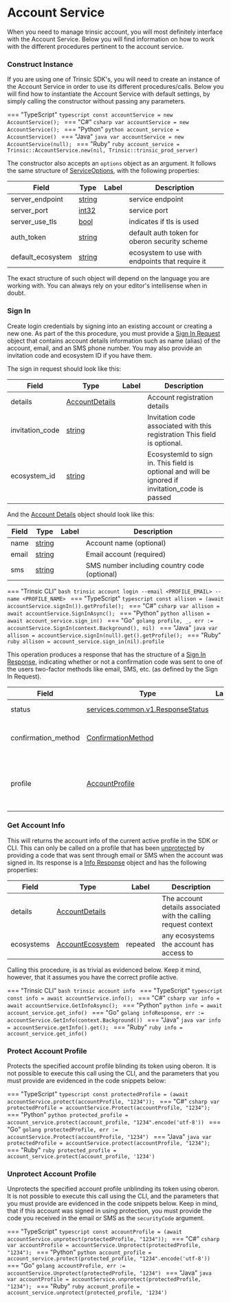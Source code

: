 # Account Service

When you need to manage trinsic account, you will most definitely interface with the Account Service. Below you will find information on how to work with
the different procedures pertinent to the account service.

### Construct Instance

If you are using one of Trinsic SDK's, you will need to create an instance of the Account Service in order to use its different procedures/calls. Below you 
will find how to instantiate the Account Service with default settings, by simply calling the constructor without passing any parameters.

=== "TypeScript"
    ```typescript
    const accountService = new AccountService();
    ```
=== "C#"
    ```csharp
    var accountService = new AccountService();
    ```
=== "Python"
    ```python
    account_service = AccountService()
    ```
=== "Java"
    ```java
    var accountService = new AccountService(null);
    ```
=== "Ruby"
    ```ruby
    account_service = Trinsic::AccountService.new(nil, Trinsic::trinsic_prod_server)
    ```

The constructor also accepts an `options` object as an argument. It follows the same structure of [ServiceOptions]('../proto/#serviceoptions), with the following
properties:

| Field | Type | Label | Description |
| ----- | ---- | ----- | ----------- |
| server_endpoint | [string](#string) |  | service endpoint |
| server_port | [int32](#int32) |  | service port |
| server_use_tls | [bool](#bool) |  | indicates if tls is used |
| auth_token | [string](#string) |  | default auth token for oberon security scheme |
| default_ecosystem | [string](#string) |  | ecosystem to use with endpoints that require it |

The exact structure of such object will depend on the language you are working with. You can always rely on your editor's intellisense when in doubt. 

### Sign In

Create login credentials by signing into an existing account or creating a new one. As part of the this procedure, you must provide a 
[Sign In Request](../proto/index.md#signinrequest) object that contains account details information such as name (alias) of the account, email, 
and an SMS phone number. You may also provide an invitation code and ecosystem ID if you have them. 

The sign in request should look like this:

| Field | Type | Label | Description |
| ----- | ---- | ----- | ----------- |
| details | [AccountDetails](#services.account.v1.AccountDetails) |  | Account registration details |
| invitation_code | [string](#string) |  | Invitation code associated with this registration This field is optional. |
| ecosystem_id | [string](#string) |  | EcosystemId to sign in. This field is optional and will be ignored if invitation_code is passed |

And the [Account Details](../proto/#signinrequest) object should look like this:

| Field | Type | Label | Description |
| ----- | ---- | ----- | ----------- |
| name | [string](#string) |  | Account name (optional) |
| email | [string](#string) |  | Email account (required) |
| sms | [string](#string) |  | SMS number including country code (optional) |





=== "Trinsic CLI"
    ```bash
    trinsic account login --email <PROFILE_EMAIL> --name <PROFILE_NAME>
    ```
=== "TypeScript"
    ```typescript
    const allison = (await accountService.signIn()).getProfile();
    ```
=== "C#"
    ```csharp
    var allison = await accountService.SignInAsync();
    ```
=== "Python"
    ```python
    allison = await account_service.sign_in()
    ```
=== "Go"
    ```golang
    profile, _, err := accountService.SignIn(context.Background(), nil)
    ```
=== "Java"
    ```java
    var allison = accountService.signIn(null).get().getProfile();
    ```
=== "Ruby"
    ```ruby
    allison = account_service.sign_in(nil).profile
    ```

This operation produces a response that has the structure of a [Sign In Response](../proto/#signinresponse), indicating whether or not a confirmation code
was sent to one of the users two-factor methods like email, SMS, etc. (as defined by the Sign In Request).

| Field | Type | Label | Description |
| ----- | ---- | ----- | ----------- |
| status | [services.common.v1.ResponseStatus](#services.common.v1.ResponseStatus) |  | The status of the response |
| confirmation_method | [ConfirmationMethod](#services.account.v1.ConfirmationMethod) |  | Indicates if confirmation of account is required. |
| profile | [AccountProfile](#services.account.v1.AccountProfile) |  | Contains authentication data for use with the current device. |

### Get Account Info
This will returns the account info of the current active profile in the SDK or CLI. This can only be called on a profile that has been 
[unprotected](./account-service.md/#unprotect-account-profile) by providing a code that was sent through email or SMS when the account was 
signed in. Its response is a [Info Response](../proto/index.md#inforesponse) object and has the following properties:

| Field | Type | Label | Description |
| ----- | ---- | ----- | ----------- |
| details | [AccountDetails](#services.account.v1.AccountDetails) |  | The account details associated with the calling request context |
| ecosystems | [AccountEcosystem](#services.account.v1.AccountEcosystem) | repeated | any ecosystems the account has access to |

Calling this procedure, is as trivial as evidenced below. Keep it mind, however, that it assumes you have the correct profile active.

=== "Trinsic CLI"
    ```bash
    trinsic account info
    ```
=== "TypeScript"
    ```typescript
    const info = await accountService.info();
    ```
=== "C#"
    ```csharp
    var info = await accountService.GetInfoAsync();
    ```
=== "Python"
    ```python
    info = await account_service.get_info()
    ```
=== "Go"
    ```golang
    infoResponse, err := accountService.GetInfo(context.Background())
    ```
=== "Java"
    ```java
    var info = accountService.getInfo().get();
    ```
=== "Ruby"
    ```ruby
    info = account_service.get_info()
    ```

### Protect Account Profile
Protects the specified account profile blinding its token using oberon. It is not possible to execute this call using the CLI, and the parameters that you must 
provide are evidenced in the code snippets below:

=== "TypeScript"
    ```typescript
    const protectedProfile = (await accountService.protect(accountProfile, "1234"));
    ```
=== "C#"
    ```csharp
    var protectedProfile = accountService.Protect(accountProfile, "1234");
    ```
=== "Python"
    ```python
    protected_profile = account_service.protect(account_profile, "1234".encode('utf-8'))
    ```
=== "Go"
    ```golang
    protectedProfile, err := accountService.Protect(accountProfile, "1234")
    ```
=== "Java"
    ```java
    var protectedProfile = accountService.protect(accountProfile, "1234");
    ```
=== "Ruby"
    ```ruby
    protected_profile = account_service.protect(account_profile, '1234')
    ```

### Unprotect Account Profile
Unprotects the specified account profile unblinding its token using oberon. It is not possible to execute this call using the CLI, and the parameters that you must 
provide are evidenced in the code snippets below. Keep in mind, that if this account was signed in using protection, you must provide the code you received in the
email or SMS as the `securityCode` argument.

=== "TypeScript"
    ```typescript
    const accountProfile = (await accountService.unprotect(protectedProfile, "1234"));
    ```
=== "C#"
    ```csharp
    var accountProfile = accountService.Unprotect(protectedProfile, "1234");
    ```
=== "Python"
    ```python
    account_profile = account_service.protect(protected_profile, "1234".encode('utf-8'))
    ```
=== "Go"
    ```golang
    accountProfile, err := accountService.Unprotect(protectedProfile, "1234")
    ```
=== "Java"
    ```java
    var accountProfile = accountService.unprotect(protectedProfile, "1234");
    ```
=== "Ruby"
    ```ruby
    account_profile = account_service.unprotect(protected_profile, '1234')
    ```
